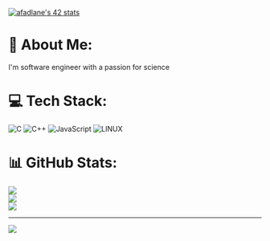 [![afadlane's 42 stats](https://badge.mediaplus.ma/binary/afadlane)](https://github.com/oakoudad/badge42)

# 💫 About Me:
I'm software engineer with a passion for science


# 💻 Tech Stack:
![C](https://img.shields.io/badge/c-%2300599C.svg?style=for-the-badge&logo=c&logoColor=white) ![C++](https://img.shields.io/badge/c++-%2300599C.svg?style=for-the-badge&logo=c%2B%2B&logoColor=white) ![JavaScript](https://img.shields.io/badge/javascript-%23323330.svg?style=for-the-badge&logo=javascript&logoColor=%23F7DF1E) ![LINUX](https://img.shields.io/badge/Linux-FCC624?style=for-the-badge&logo=linux&logoColor=black)
# 📊 GitHub Stats:
![](https://github-readme-stats.vercel.app/api?username=Abdeladim-Fadlane&theme=dark&hide_border=false&include_all_commits=false&count_private=false)<br/>
![](https://github-readme-streak-stats.herokuapp.com/?user=Abdeladim-Fadlane&theme=dark&hide_border=false)<br/>
![](https://github-readme-stats.vercel.app/api/top-langs/?username=Abdeladim-Fadlane&theme=dark&hide_border=false&include_all_commits=false&count_private=false&layout=compact)

---
[![](https://visitcount.itsvg.in/api?id=Abdeladim-Fadlane&icon=0&color=0)](https://visitcount.itsvg.in)

<!-- Proudly created with GPRM ( https://gprm.itsvg.in ) -->
